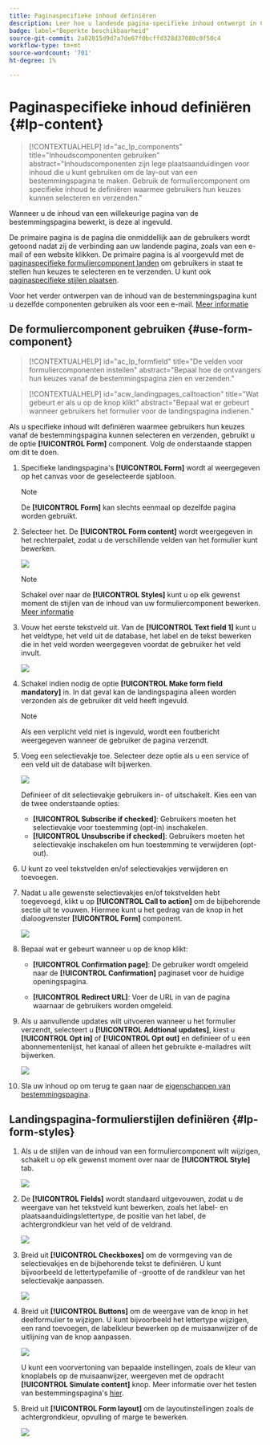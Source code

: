 ```yaml
---
title: Paginaspecifieke inhoud definiëren
description: Leer hoe u landende pagina-specifieke inhoud ontwerpt in Campagne Web
badge: label="Beperkte beschikbaarheid"
source-git-commit: 2a02015d9d7a7de67f0bcffd328d37080c0f50c4
workflow-type: tm+mt
source-wordcount: '701'
ht-degree: 1%

---
```


# Paginaspecifieke inhoud definiëren {#lp-content}

>[!CONTEXTUALHELP]
>id="ac_lp_components"
>title="Inhoudscomponenten gebruiken"
>abstract="Inhoudscomponenten zijn lege plaatsaanduidingen voor inhoud die u kunt gebruiken om de lay-out van een bestemmingspagina te maken. Gebruik de formuliercomponent om specifieke inhoud te definiëren waarmee gebruikers hun keuzes kunnen selecteren en verzenden."

Wanneer u de inhoud van een willekeurige pagina van de bestemmingspagina bewerkt, is deze al ingevuld.

De primaire pagina is de pagina die onmiddellijk aan de gebruikers wordt getoond nadat zij de verbinding aan uw landende pagina, zoals van een e-mail of een website klikken. De primaire pagina is al voorgevuld met de [paginaspecifieke formuliercomponent landen](#use-form-component) om gebruikers in staat te stellen hun keuzes te selecteren en te verzenden. U kunt ook [paginaspecifieke stijlen plaatsen](#lp-form-styles).

Voor het verder ontwerpen van de inhoud van de bestemmingspagina kunt u dezelfde componenten gebruiken als voor een e-mail. [Meer informatie](../email/content-components.md#add-content-components)

<!--
The content of the **[!UICONTROL Confirmation]**, **[!UICONTROL Error]** and **[!UICONTROL Expiration]** pages is also pre-filled. Edit them as needed.

Set the subscription form to the appropriate fields from the database to make sure it will work correctly.

The landing page default fields are already there for the selected template.

>[!NOTE]
>
>You can also create a click-through landing page without a **[!UICONTROL Form]** component. In that case, the landing page will be displayed to users, but they will not be required to submit any form. This can be useful if you only want to showcase a landing page without requiring any action from your recipients such as opt-in or opt out, or want to provide information that doesn't require user input.

Using the landing page content designer, you can also leverage contextual data coming from the primary page in a subpage. [Learn more](#use-primary-page-context)-->

## De formuliercomponent gebruiken {#use-form-component}

>[!CONTEXTUALHELP]
>id="ac_lp_formfield"
>title="De velden voor formuliercomponenten instellen"
>abstract="Bepaal hoe de ontvangers hun keuzes vanaf de bestemmingspagina zien en verzenden."

>[!CONTEXTUALHELP]
>id="acw_landingpages_calltoaction"
>title="Wat gebeurt er als u op de knop klikt"
>abstract="Bepaal wat er gebeurt wanneer gebruikers het formulier voor de landingspagina indienen."

Als u specifieke inhoud wilt definiëren waarmee gebruikers hun keuzes vanaf de bestemmingspagina kunnen selecteren en verzenden, gebruikt u de optie **[!UICONTROL Form]** component. Volg de onderstaande stappen om dit te doen.

1. Specifieke landingspagina&#39;s **[!UICONTROL Form]** wordt al weergegeven op het canvas voor de geselecteerde sjabloon.

   >[!NOTE]
   >
   >De **[!UICONTROL Form]** kan slechts eenmaal op dezelfde pagina worden gebruikt.

1. Selecteer het. De **[!UICONTROL Form content]** wordt weergegeven in het rechterpalet, zodat u de verschillende velden van het formulier kunt bewerken.

   ![](assets/lp-form-component.png)

   >[!NOTE]
   >
   >Schakel over naar de **[!UICONTROL Styles]** kunt u op elk gewenst moment de stijlen van de inhoud van uw formuliercomponent bewerken. [Meer informatie](#lp-form-styles)

1. Vouw het eerste tekstveld uit. Van de **[!UICONTROL Text field 1]** kunt u het veldtype, het veld uit de database, het label en de tekst bewerken die in het veld worden weergegeven voordat de gebruiker het veld invult.

   ![](assets/lp-form-text-field.png)

1. Schakel indien nodig de optie **[!UICONTROL Make form field mandatory]** in. In dat geval kan de landingspagina alleen worden verzonden als de gebruiker dit veld heeft ingevuld.

   >[!NOTE]
   >
   >Als een verplicht veld niet is ingevuld, wordt een foutbericht weergegeven wanneer de gebruiker de pagina verzendt.

1. Voeg een selectievakje toe. Selecteer deze optie als u een service of een veld uit de database wilt bijwerken.

   ![](assets/lp-form-checkbox.png)

   Definieer of dit selectievakje gebruikers in- of uitschakelt. Kies een van de twee onderstaande opties:

   * **[!UICONTROL Subscribe if checked]**: Gebruikers moeten het selectievakje voor toestemming (opt-in) inschakelen.
   * **[!UICONTROL Unsubscribe if checked]**: Gebruikers moeten het selectievakje inschakelen om hun toestemming te verwijderen (opt-out).

1. U kunt zo veel tekstvelden en/of selectievakjes verwijderen en toevoegen.

1. Nadat u alle gewenste selectievakjes en/of tekstvelden hebt toegevoegd, klikt u op **[!UICONTROL Call to action]** om de bijbehorende sectie uit te vouwen. Hiermee kunt u het gedrag van de knop in het dialoogvenster **[!UICONTROL Form]** component.

   ![](assets/lp-call-to-action.png)

1. Bepaal wat er gebeurt wanneer u op de knop klikt:

   * **[!UICONTROL Confirmation page]**: De gebruiker wordt omgeleid naar de **[!UICONTROL Confirmation]** paginaset voor de huidige openingspagina.

   * **[!UICONTROL Redirect URL]**: Voer de URL in van de pagina waarnaar de gebruikers worden omgeleid.

1. Als u aanvullende updates wilt uitvoeren wanneer u het formulier verzendt, selecteert u **[!UICONTROL Addtional updates]**, kiest u **[!UICONTROL Opt in]** of **[!UICONTROL Opt out]** en definieer of u een abonnementenlijst, het kanaal of alleen het gebruikte e-mailadres wilt bijwerken.

   ![](assets/lp-form-additionnal-updates.png)

1. Sla uw inhoud op om terug te gaan naar de [eigenschappen van bestemmingspagina](create-lp.md).

## Landingspagina-formulierstijlen definiëren {#lp-form-styles}

1. Als u de stijlen van de inhoud van een formuliercomponent wilt wijzigen, schakelt u op elk gewenst moment over naar de **[!UICONTROL Style]** tab.

   ![](assets/lp_designer-form-style.png)

1. De **[!UICONTROL Fields]** wordt standaard uitgevouwen, zodat u de weergave van het tekstveld kunt bewerken, zoals het label- en plaatsaanduidingslettertype, de positie van het label, de achtergrondkleur van het veld of de veldrand.

   ![](assets/lp_designer-form-style-fields.png)

1. Breid uit **[!UICONTROL Checkboxes]** om de vormgeving van de selectievakjes en de bijbehorende tekst te definiëren. U kunt bijvoorbeeld de lettertypefamilie of -grootte of de randkleur van het selectievakje aanpassen.

   ![](assets/lp_designer-form-style-checkboxes.png)

1. Breid uit **[!UICONTROL Buttons]** om de weergave van de knop in het deelformulier te wijzigen. U kunt bijvoorbeeld het lettertype wijzigen, een rand toevoegen, de labelkleur bewerken op de muisaanwijzer of de uitlijning van de knop aanpassen.

   ![](assets/lp_designer-form-style-buttons.png)

   U kunt een voorvertoning van bepaalde instellingen, zoals de kleur van knoplabels op de muisaanwijzer, weergeven met de opdracht **[!UICONTROL Simulate content]** knop. Meer informatie over het testen van bestemmingspagina&#39;s [hier](create-lp.md#test-landing-page).

1. Breid uit **[!UICONTROL Form layout]** om de layoutinstellingen zoals de achtergrondkleur, opvulling of marge te bewerken.

   ![](assets/lp_designer-form-style-layout.png)

<!--
1. Expand the **[!UICONTROL Form error]** section to adjust the display of the error message that displays in case a problem occurs. Check the corresponding option to preview the error text on the form.

    ![](assets/lp_designer-form-error-preview.png)-->


